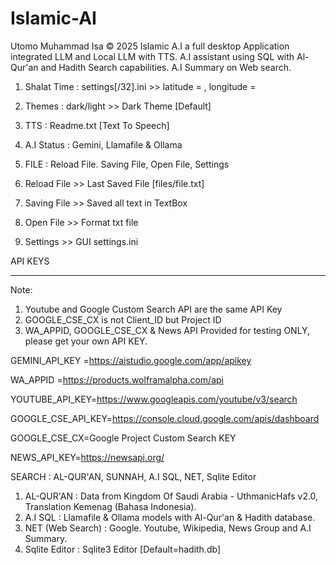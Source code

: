 # Islamic-AI
Utomo Muhammad Isa © 2025
Islamic A.I a full desktop Application integrated LLM and Local LLM with TTS. A.I assistant using SQL with Al-Qur'an and Hadith Search capabilities. A.I Summary on Web search.

1. Shalat Time :
    settings[/32].ini 	>> latitude =<LAT> , longitude =<LONG>

2. Themes : 
    dark/light 	>> Dark Theme [Default]

3. TTS : Readme.txt [Text To Speech]

4. A.I Status :  Gemini, Llamafile & Ollama

5. FILE : Reload File. Saving File, Open File, Settings
6. Reload File >> Last Saved File [files/file.txt]
7. Saving File >> Saved all text in TextBox
8. Open File 	>> Format txt file
9. Settings	>> GUI settings.ini


API KEYS
_________

Note:
1. Youtube and Google Custom Search API are the same API Key
2. GOOGLE_CSE_CX is not Client_ID but Project ID
3. WA_APPID, GOOGLE_CSE_CX & News API Provided for testing ONLY, please get your own API KEY.

GEMINI_API_KEY	=https://aistudio.google.com/app/apikey

WA_APPID	=https://products.wolframalpha.com/api

YOUTUBE_API_KEY=https://www.googleapis.com/youtube/v3/search

GOOGLE_CSE_API_KEY=https://console.cloud.google.com/apis/dashboard

GOOGLE_CSE_CX=Google Project Custom Search KEY

NEWS_API_KEY=https://newsapi.org/

SEARCH : AL-QUR'AN, SUNNAH, A.I SQL, NET, Sqlite Editor 
1. AL-QUR'AN : Data from Kingdom Of Saudi Arabia - UthmanicHafs v2.0, Translation Kemenag (Bahasa Indonesia).
2. A.I SQL : Llamafile & Ollama models with Al-Qur'an & Hadith database.
3. NET (Web Search) : Google. Youtube, Wikipedia, News Group and A.I Summary.
4. Sqlite Editor : Sqlite3 Editor [Default=hadith.db]
